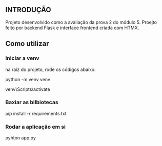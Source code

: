 ## INTRODUÇÃO

Projeto desenvolvido como a avaliação da prova 2 do módulo 5. Proejto feito por backend Flask e interface frontend criada com HTMX.

## Como utilizar

### Iniciar a venv

na raiz do projeto, rode os códigos abaixo:

python -m venv venv

venv\Scripts\activate

### Baxiar as bilbiotecas

pip install -r requirements.txt

### Rodar a aplicação em si

pyhton app.py